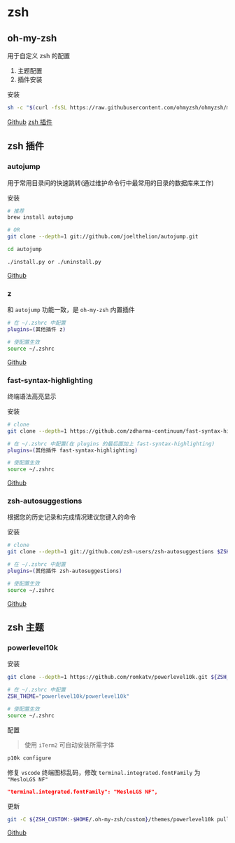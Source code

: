 # zsh

## oh-my-zsh

用于自定义 zsh 的配置

1. 主题配置
2. 插件安装

安装

```sh
sh -c "$(curl -fsSL https://raw.githubusercontent.com/ohmyzsh/ohmyzsh/master/tools/install.sh)"
```

[Github](https://github.com/ohmyzsh/ohmyzsh)
[zsh 插件](zsh)

## zsh 插件

### autojump

用于常用目录间的快速跳转(通过维护命令行中最常用的目录的数据库来工作)

安装

```sh
# 推荐
brew install autojump

# OR
git clone --depth=1 git://github.com/joelthelion/autojump.git

cd autojump

./install.py or ./uninstall.py
```

[Github](https://github.com/wting/autojump)

### z

和 `autojump` 功能一致，是 `oh-my-zsh` 内置插件

```sh
# 在 ~/.zshrc 中配置
plugins=(其他插件 z)

# 使配置生效
source ~/.zshrc
```

[Github](https://github.com/rupa/z)

### fast-syntax-highlighting

终端语法高亮显示

安装

```sh
# clone
git clone --depth=1 https://github.com/zdharma-continuum/fast-syntax-highlighting.git ${ZSH_CUSTOM:-$HOME/.oh-my-zsh/custom}/plugins/fast-syntax-highlighting

# 在 ~/.zshrc 中配置(在 plugins 的最后面加上 fast-syntax-highlighting)
plugins=(其他插件 fast-syntax-highlighting)

# 使配置生效
source ~/.zshrc
```

[Github](https://github.com/zdharma-continuum/fast-syntax-highlighting)

### zsh-autosuggestions

根据您的历史记录和完成情况建议您键入的命令

安装

```sh
# clone
git clone --depth=1 git://github.com/zsh-users/zsh-autosuggestions $ZSH_CUSTOM/plugins/zsh-autosuggestions

# 在 ~/.zshrc 中配置
plugins=(其他插件 zsh-autosuggestions)

# 使配置生效
source ~/.zshrc
```

[Github](https://github.com/zsh-users/zsh-autosuggestions)

## zsh 主题

### powerlevel10k

安装

```sh
git clone --depth=1 https://github.com/romkatv/powerlevel10k.git ${ZSH_CUSTOM:-$HOME/.oh-my-zsh/custom}/themes/powerlevel10k

# 在 ~/.zshrc 中配置
ZSH_THEME="powerlevel10k/powerlevel10k"

# 使配置生效
source ~/.zshrc
```

配置

> 使用 `iTerm2` 可自动安装所需字体

```sh
p10k configure
```

修复 `vscode` 终端图标乱码，修改 `terminal.integrated.fontFamily` 为 `"MesloLGS NF"`

```json
"terminal.integrated.fontFamily": "MesloLGS NF",
```

更新

```sh
git -C ${ZSH_CUSTOM:-$HOME/.oh-my-zsh/custom}/themes/powerlevel10k pull
```

[Github](https://github.com/romkatv/powerlevel10k)
